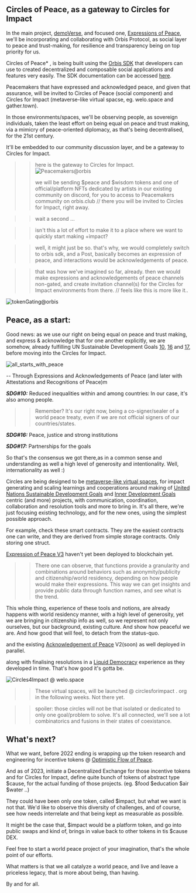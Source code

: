 ## Circles of Peace, as a gateway to Circles for Impact
In the main project, [demoVerse](https://demoVer.se), and focused one, [Expressions of Peace](https://expressionsofpeace.org),  we'll be incorporating and collaborating with Orbis Protocol, as social layer to peace and trust-making, for resilience and transparency being on top priority for us. 

Circles of Peace* , is being built using the [Orbis SDK](https://orbis.club/developers) that developers can use to created decentralized and composable social applications and features very easily. The SDK documentation can be accessed [here](https://orbis.club/developers). 

Peacemakers that have expressed and acknowledged peace, and given that assurance, will be invited to Circles of Peace (social component) and Circles for Impact (metaverse-like virtual spacse, eg. welo.space and gather.town).


In those environments/spaces, we'll be observing people, as sovereign individuals, taken the least effort on being equal on peace and trust making, via a mimicry of peace-oriented diplomacy, as that's being decentralised, for the 21st century.

It'll be embedded to our community discussion layer, and be a gateway to Circles for Impact. 

>> here is the gateway to Circles for Impact.
![Peacemakers@orbis](https://i.imgur.com/PUlaIa1.png)
>>
>> we will be sending $peace and $wisdom tokens and one of  official/platform NFTs dedicated by artists in our existing community on discord, for you to access to Peacemakers community on orbis.club // there you will be invited to Circles for Impact, right away.

>> wait a second ...

>> isn't this a lot of effort to make it to a place where we want to quickly start making +impact? 

>> well, it might just be so. that's why, we would completely switch to orbis sdk, and a Post, basically becomes an expression of peace, and interactions would be acknowledgements of peace. 

>> that was how we've imagined so far, already. then we would make expressions and acknowledgements of peace channels non-gated, and create invitation channel(s) for the Circles for Impact environments from there. // feels like this is more like it.. 

![tokenGating@orbis](https://i.imgur.com/JL6PZJm.png)


Peace, as a start:
--
Good news: as we use our right on being equal on peace and trust making, and express & acknowledge that for one another explicitly, we are somehow, already fulfilling UN Sustainable Development Goals [10](https://sdgs.un.org/goals/goal10), [16](https://sdgs.un.org/goals/goal16) and [17](https://sdgs.un.org/goals/goal17), before moving into the Circles for Impact. 

![all_starts_with_peace](
https://i.imgur.com/oB7SZAs.png)

--
Through Expressions and Acknowledgements of Peace (and later with Attestations and Recognitions of Peace)m

<strong> *SDG#10:*</strong> Reduced inequalities within and among countries: In our case, it's also among people.

>> Remember? It's our right now, being a co-signer/sealer of a world peace treaty, even if we are not official signers of our countries/states. 


<strong>*SDG#16:*</strong> Peace, justice and strong institutions


<strong>*SDG#17:*</strong> Partnerships for the goals

So that's the consensus we got there,as in a common sense and understanding as well a high level of generosity and intentionality. Well, internationality as well :)


Circles are being designed to be [metaverse-like virtual spaces](https://www.youtube.com/watch?v=Ek7AvWng7J8), for impact generating and scaling learnings and cooperations around making of [United Nations Sustainable Development Goals](https://sdgs.un.org/) and [Inner Development Goals](https://www.innerdevelopmentgoals.org/) centric (and more) projects, with communication, coordination, collaboration and resolution tools and more to bring in. It's all there, we're just focusing existing technology, and for the new ones, using the simplest possible approach.

For example, check these smart contracts. They are the easiest contracts one can write, and they are derived from simple storage contracts. Only storing one struct. 

[Expression of Peace V3](https://github.com/demo-verse/expressions-of-peace/blob/main/contracts/ExpressionOfPeaceV3.sol) haven't yet been deployed to blockchain yet. 

>> There one can observe, that functions provide a granularity and combinations around behaviors such as anonymity/publicity and citizenship/world residency, depending on how people would make their expressions. This way we can get insights and provide public data through function names, and see what is the trend. 

This whole thing, experience of these tools and notions, are already happens with world residency manner, with a high level of generosity, yet we are bringing in citizenship info as well, so we represent not only ourselves, but our background, existing culture. And show how peaceful we are. And how good that will feel, to detach from the status-quo.

and the existing [Acknowledgement of Peace](https://github.com/demo-verse/expressions-of-peace/blob/main/contracts/ExpressionOfPeace.sol) V2(soon) as well deployed in parallel. 


along with finalising resolutions in a [Liquid Democracy](https://en.wikipedia.org/wiki/Liquid_democracy) experience as they developed in time. That's how good it's gotta be.


![Circles4Impact @ welo.space](https://i.imgur.com/POdJTEK.png)


>> These virtual spaces, will be launched @  circlesforimpact . org in the following weeks. Not there yet. 

>> spoiler: those circles will not be that isolated or dedicated to only one goal/problem to solve. It's all connected, we'll see a lot combinatorics and fusions in their states of coexistance.



What's next?
--
What we want, before 2022 ending is wrapping up the token research and engineering for incentive tokens @ [Optimistic Flow of Peace](https://expressionsofpeace.org/an-optimistic-flow-of-peace.png). 

And as of 2023, initiate a Decentralized Exchange for those incentive tokens and for Circles for Impact, define quite bunch of tokens of abstract type $cause, for the actual funding of those projects. (eg. $food $education $air $water ..)

 They could have been only one token, called $impact, but what we want is not that. We'd like to observe this diversity of challenges, and of course, see how needs interrelate and that being kept as measurable as possible. 

 It might be the case that, $impact would be a platform token, and go into public swaps and kind of, brings in value back to other tokens in tis $cause DEX.
 
 Feel free to start a world peace project of your imagination, that's the whole point of our efforts. 
 
 What matters is that we all catalyze a world peace, and live and leave a priceless legacy, that is more about being, than having. 

 By and for all.



